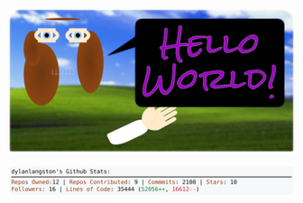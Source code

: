 <!-- 
Version 2.0.50
Built Fri Jun 14 2024 05:05:14 GMT+0000 (Coordinated Universal Time)
-->

<h1 align="center">
  <a href="https://github.com/dylanlangston/dylanlangston/tree/master/src" title="Click to View Source">
    <picture width="100%" alt="Dylan">
      <source media="(prefers-color-scheme: dark)" srcset="dylan-dark.svg?version=2.0.50">
      <img src="dylan-light.svg?version=2.0.50" alt="Dylan">
    </picture>
  </a>
</h1>

<div align="center">
  <picture width="100%" alt="Profile Info and Stats">
    <source media="(prefers-color-scheme: dark)" srcset="stats-dark.svg?version=2.0.50">
    <img src="stats-light.svg?version=2.0.50" alt="Profile Info and Stats">
  </picture>
</div>
